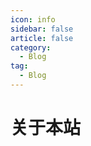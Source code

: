 ```yaml
---
icon: info
sidebar: false
article: false
category:
  - Blog
tag:
  - Blog
---
```


# 关于本站
